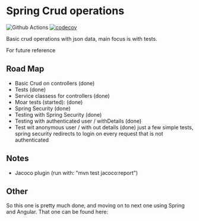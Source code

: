 # Spring Crud operations

![Github Actions](https://github.com/SJarno/spring-crud/actions/workflows/maven.yml/badge.svg) [![codecov](https://codecov.io/gh/SJarno/spring-crud/branch/main/graph/badge.svg?token=BW498PTU3N)](https://codecov.io/gh/SJarno/spring-crud)


Basic crud operations with json data, main focus is with tests. 

For future reference 

## Road Map
- Basic Crud on controllers (done)
- Tests (done)
- Service classess for controllers (done)
- Moar tests (started): (done)
- Spring Security (done)
- Testing with Spring Security (done)
- Testing with authenticated user / withDetails (done)
- Test wit anonymous user / with out details (done)
      just a few simple tests, spring security redirects to login on every request that is not authenticated

## Notes
- Jacoco plugin (run with: "mvn test jacoco:report")

## Other
So this one is pretty much done, and moving on to next one using Spring and Angular.
That one can be found here: 



